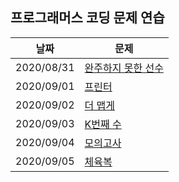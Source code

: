 
## 프로그래머스 코딩 문제 연습

| 날짜 | 문제 |
| --- | --- |
| 2020/08/31 | [완주하지 못한 선수](https://programmers.co.kr/learn/courses/30/lessons/42576) |
| 2020/09/01 | [프린터](https://programmers.co.kr/learn/courses/30/lessons/42587) |
| 2020/09/02 | [더 맵게](https://programmers.co.kr/learn/courses/30/lessons/42626) |
| 2020/09/03 | [K번째 수](https://programmers.co.kr/learn/courses/30/lessons/42748) |
| 2020/09/04 | [모의고사](https://programmers.co.kr/learn/courses/30/lessons/42840) |
| 2020/09/05 | [체육복](https://programmers.co.kr/learn/courses/30/lessons/42862) |
